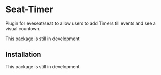 # Seat-Timer

Plugin for eveseat/seat to allow users to add Timers till events and see a visual countown.

This package is still in development

## Installation

This package is still in development

